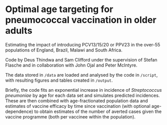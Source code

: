# Optimal age targeting for pneumococcal vaccination in older adults

Estimating the impact of introducing PCV13/15/20 or PPV23 in the over-55 populations of England, Brazil, Malawi and South Africa.

Code by Deus Thindwa and Sam Clifford under the supervision of Stefan Flasche and in collaboration with John Ojal and Peter McIntyre.

The data stored in `/data` are loaded and analysed by the code in `/script`, with resulting figures and tables created in `/output`.

Briefly, the code fits an exponential increase in incidence of _Streptococcus pneumoniae_ by age for each data set and simulates predicted incidences. These are then combined with age-fractionated population data and estimates of vaccine efficacy by time since vaccination (with optional age-dependence) to obtain estimates of the number of averted cases given the vaccine programme (both per vaccinee within the population).
